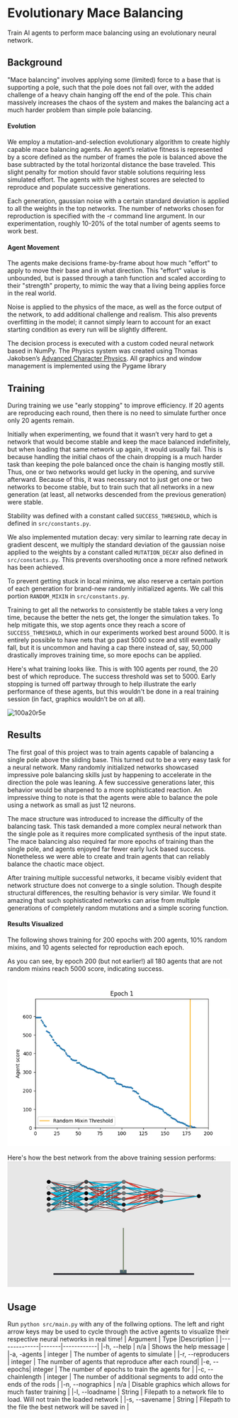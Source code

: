 # Evolutionary Mace Balancing
Train AI agents to perform mace balancing using an evolutionary neural network.

## Background

"Mace balancing" involves applying some (limited) force to a base that is supporting a pole, such that the pole does not fall over, with the added challenge of a heavy chain hanging off the end of the pole. This chain massively increases the chaos of the system and makes the balancing act a much harder problem than simple pole balancing.

#### Evolution
We employ a mutation-and-selection evolutionary algorithm to create highly capable mace balancing agents. An agent’s relative fitness is represented by a score defined as the number of frames the pole is balanced above the base subtracted by the total horizontal distance the base traveled.  This slight penalty for motion should favor stable solutions requiring less simulated effort. The agents with the highest scores are selected to reproduce and populate successive generations. 

Each generation, gaussian noise with a certain standard deviation is applied to all the weights in the top networks. The number of networks chosen for reproduction is specified with the -r command line argument. In our experimentation, roughly 10-20% of the total number of agents seems to work best.

#### Agent Movement
The agents make decisions frame-by-frame about how much "effort" to apply to move their base and in what direction. This "effort" value is unbounded, but is passed through a tanh function and scaled according to their "strength" property, to mimic the way that a living being applies force in the real world.

Noise is applied to the physics of the mace, as well as the force output of the network, to add additional challenge and realism. This also prevents overfitting in the model; it cannot simply learn to account for an exact starting condition as every run will be slightly different.

The decision process is executed with a custom coded neural network based in NumPy. The Physics system was created using Thomas Jakobsen’s [Advanced Character Physics](http://www.cs.cmu.edu/afs/cs/academic/class/15462-s13/www/lec_slides/Jakobsen.pdf). All graphics and window management is implemented using the Pygame library

## Training
During training we use "early stopping" to improve efficiency. If 20 agents are reproducing each round, then there is no need to simulate further once only 20 agents remain.

Initially when experimenting, we found that it wasn’t very hard to get a network that would become stable and keep the mace balanced indefinitely, but when loading that same network up again, it would usually fail. This is because handling the initial chaos of the chain dropping is a much harder task than keeping the pole balanced once the chain is hanging mostly still. Thus, one or two networks would get lucky in the opening, and survive afterward. Because of this, it was necessary not to just get one or two networks to become stable, but to train such that all networks in a new generation (at least, all networks descended from the previous generation) were stable.

Stability was defined with a constant called `SUCCESS_THRESHOLD`, which is defined in `src/constants.py`.

We also implemented mutation decay: very similar to learning rate decay in gradient descent, we multiply the standard deviation of the gaussian noise applied to the weights by a constant called `MUTATION_DECAY` also defined in `src/constants.py`. This prevents overshooting once a more refined network has been achieved.

To prevent getting stuck in local minima, we also reserve a certain portion of each generation for brand-new randomly initialized agents. We call this portion `RANDOM_MIXIN` in `src/constants.py`.

Training to get all the networks to consistently be stable takes a very long time, because the better the nets get, the longer the simulation takes. To help mitigate this, we stop agents once they reach a score of `SUCCESS_THRESHOLD`, which in our experiments worked best around 5000. It is entirely possible to have nets that go past 5000 score and still eventually fall, but it is uncommon and having a cap there instead of, say, 50,000 drastically improves training time, so more epochs can be applied.

Here's what training looks like. This is with 100 agents per round, the 20 best of which reproduce. The success threshold was set to 5000. Early stopping is turned off partway through to help illustrate the early performance of these agents, but this wouldn't be done in a real training session (in fact, graphics wouldn’t be on at all).


![100a20r5e](demo_media/100a20r5e.gif)


## Results

The first goal of this project was to train agents capable of balancing a single pole above the sliding base. This turned out to be a very easy task for a neural network.  Many randomly initialized networks showcased impressive pole balancing skills just by happening to accelerate in the direction the pole was leaning.  A few successive generations later, this behavior would be sharpened to a more sophisticated reaction.  An impressive thing to note is that the agents were able to balance the pole using a network as small as just 12 neurons.

The mace structure was introduced to increase the difficulty of the balancing task. This task demanded a more complex neural network than the single pole as it requires more complicated synthesis of the input state. The mace balancing also required far more epochs of training than the single pole, and agents enjoyed far fewer early luck based success.  Nonetheless we were able to create and train agents that can reliably balance the chaotic mace object.  

After training multiple successful networks, it became visibly evident that network structure does not converge to a single solution. Though despite structural differences, the resulting behavior is very similar.  We found it amazing that such sophisticated networks can arise from multiple generations of completely random mutations and a simple scoring function.

#### Results Visualized

The following shows training for 200 epochs with 200 agents, 10% random mixins, and 10 agents selected for reproduction each epoch.

As you can see, by epoch 200 (but not earlier!) all 180 agents that are not random mixins reach 5000 score, indicating success.

![out2](demo_media/out2.gif)


Here's how the best network from the above training session performs:
![net11](demo_media/net11.gif)

## Usage
Run `python src/main.py` with any of the follwing options.  The left and right arrow keys may be used to cycle through the active agents to visualize their respective neural networks in real time!
| Argument     | Type  |Description |
|--------------|-------|------------|
|-h, --help    |  n/a  |  Shows the help message |
|-a, -agents    |  integer | The number of agents to simulate |
|-r, --reproducers | integer | The number of agents that reproduce after each round|
|-e, --epochs| integer | The number of epochs to train the agents for |
|-c, --chainlength | integer | The number of additional segments to add onto the ends of the rods |
|-n, --nographics | n/a | Disable graphics which allows for much faster training |
|-l, --loadname | String | Filepath to a network file to load. Will not train the loaded network |
|-s, --savename | String | Filepath to the file the best network will be saved in |
